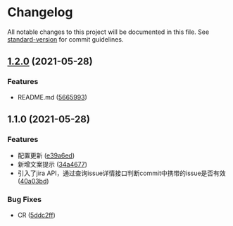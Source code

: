 # Changelog

All notable changes to this project will be documented in this file. See [standard-version](https://github.com/conventional-changelog/standard-version) for commit guidelines.

## [1.2.0](https://github.com/DivinerWJ/commitlint-plugin-with-jira-issue/compare/v1.1.0...v1.2.0) (2021-05-28)


### Features

* README.md ([5665993](https://github.com/DivinerWJ/commitlint-plugin-with-jira-issue/commit/56659931e3f8adca4ebdc54d22ffeecbe44707f6))

## 1.1.0 (2021-05-28)


### Features

* 配置更新 ([e39a6ed](https://github.com/DivinerWJ/commitlint-plugin-with-jira-issue/commit/e39a6ed64e5f4fee11de29091f1c97303bbb3ead))
* 新增文案提示 ([34a4677](https://github.com/DivinerWJ/commitlint-plugin-with-jira-issue/commit/34a46779995a92b567af951bff9faea51e38537e))
* 引入了jira API，通过查询issue详情接口判断commit中携带的issue是否有效 ([40a03bd](https://github.com/DivinerWJ/commitlint-plugin-with-jira-issue/commit/40a03bd8c1ef41a753e26a6663e6ac9171477216))


### Bug Fixes

* CR ([5ddc2ff](https://github.com/DivinerWJ/commitlint-plugin-with-jira-issue/commit/5ddc2ff0672373b4a4c90fb69fc921c923503a1b))
